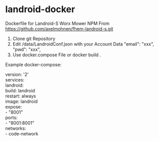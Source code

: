 # landroid-docker
Dockerfile for Landroid-S Worx Mower
NPM From https://github.com/axelmohnen/fhem-landroid-s.git

1. Clone git Repository
2. Edit /data/LandroidConf.json with your Account Data
"email": "xxx",
"pwd": "xxx",
3. Use docker.compose File or docker build .

Example docker-compose:
<p>version: '2'<br />services:<br /> landroid:<br /> build: landroid <br /> restart: always<br /> image: landroid<br /> expose:<br /> - "8001"<br /> ports:<br /> - "8001:8001"<br /> networks:<br /> - code-network</p>
